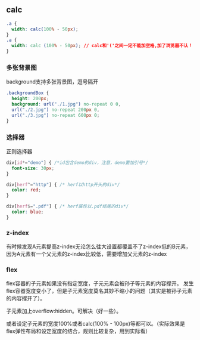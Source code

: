 ## calc

```css
.a {
  width: calc(100% - 50px);
}
.a {
  width: calc (100% - 50px); // calc和'('之间一定不能加空格,加了浏览器不认！
}
```

### 多张背景图

background支持多张背景图，逗号隔开

```css
.backgroundBox {
  height: 200px;
  background: url("./1.jpg") no-repeat 0 0,
  url("./2.jpg") no-repeat 200px 0,
  url("./3.jpg") no-repeat 600px 0;
}
```

### 选择器

正则选择器

```css
div[id*="demo"] { /*id包含demo的div，注意，demo要加引号*/
  font-size: 30px;
}

div[herf^="http"] { /* herf以http开头的div*/
  color: red;
}

div[herf$=".pdf"] { /* herf属性以.pdf结尾的div*/
  color: blue;
}
```

### z-index

有时候发现A元素提高z-index无论怎么往大设置都覆盖不了z-index低的B元素，因为A元素有一个父元素的z-index比较低，需要增加父元素的z-index

### flex

flex容器的子元素如果没有指定宽度，子元元素会被孙子等元素的内容撑开。
发生flex容器宽度变小了，但是子元素宽度莫名其妙不缩小的问题（其实是被孙子元素的内容撑开了）。

子元素加上overflow:hidden。可解决（好一些）。

或者设定子元素的宽度100%或者calc(100% - 100px)等都可以。（实际效果是flex弹性布局和设定宽度的结合，规则比较复杂，用到实际看）